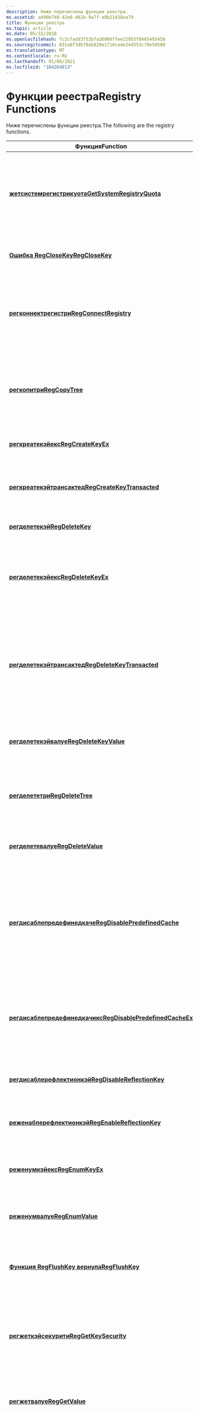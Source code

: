 ```yaml
---
description: Ниже перечислены функции реестра.
ms.assetid: a490b748-42e8-462b-9a7f-a8b21438ea79
title: Функции реестра
ms.topic: article
ms.date: 05/31/2018
ms.openlocfilehash: fc2cfadd3753b7a269667fee22955f8465495458
ms.sourcegitcommit: 831e8f3db78ab820e1710cede244553c70e50500
ms.translationtype: MT
ms.contentlocale: ru-RU
ms.lasthandoff: 01/08/2021
ms.locfileid: "104264813"
---
```

# <a name="registry-functions"></a><span data-ttu-id="65146-103">Функции реестра</span><span class="sxs-lookup"><span data-stu-id="65146-103">Registry Functions</span></span>

<span data-ttu-id="65146-104">Ниже перечислены функции реестра.</span><span class="sxs-lookup"><span data-stu-id="65146-104">The following are the registry functions.</span></span>



| <span data-ttu-id="65146-105">Функция</span><span class="sxs-lookup"><span data-stu-id="65146-105">Function</span></span>                                                           | <span data-ttu-id="65146-106">Описание</span><span class="sxs-lookup"><span data-stu-id="65146-106">Description</span></span>                                                                                                                                    |
|--------------------------------------------------------------------|------------------------------------------------------------------------------------------------------------------------------------------------|
| [<span data-ttu-id="65146-107">**жетсистемрегистрикуота**</span><span class="sxs-lookup"><span data-stu-id="65146-107">**GetSystemRegistryQuota**</span></span>](/windows/desktop/api/Winbase/nf-winbase-getsystemregistryquota)           | <span data-ttu-id="65146-108">Извлекает текущий размер реестра и максимальный размер, который может достичь реестр в системе.</span><span class="sxs-lookup"><span data-stu-id="65146-108">Retrieves the current size of the registry and the maximum size that the registry is allowed to attain on the system.</span></span>                          |
| [<span data-ttu-id="65146-109">**Ошибка RegCloseKey**</span><span class="sxs-lookup"><span data-stu-id="65146-109">**RegCloseKey**</span></span>](/windows/desktop/api/Winreg/nf-winreg-regclosekey)                                 | <span data-ttu-id="65146-110">Закрывает маркер указанного раздела реестра.</span><span class="sxs-lookup"><span data-stu-id="65146-110">Closes a handle to the specified registry key.</span></span>                                                                                                 |
| [<span data-ttu-id="65146-111">**регконнектрегистри**</span><span class="sxs-lookup"><span data-stu-id="65146-111">**RegConnectRegistry**</span></span>](/windows/desktop/api/Winreg/nf-winreg-regconnectregistrya)                   | <span data-ttu-id="65146-112">Устанавливает соединение с предопределенным маркером реестра на другом компьютере.</span><span class="sxs-lookup"><span data-stu-id="65146-112">Establishes a connection to a predefined registry handle on another computer.</span></span>                                                                  |
| [<span data-ttu-id="65146-113">**регкопитри**</span><span class="sxs-lookup"><span data-stu-id="65146-113">**RegCopyTree**</span></span>](/windows/desktop/api/Winreg/nf-winreg-regcopytreea)                                 | <span data-ttu-id="65146-114">Копирует указанный раздел реестра вместе со значениями и подразделами в указанный целевой ключ.</span><span class="sxs-lookup"><span data-stu-id="65146-114">Copies the specified registry key, along with its values and subkeys, to the specified destination key.</span></span>                                        |
| [<span data-ttu-id="65146-115">**регкреатекэйекс**</span><span class="sxs-lookup"><span data-stu-id="65146-115">**RegCreateKeyEx**</span></span>](/windows/desktop/api/Winreg/nf-winreg-regcreatekeyexa)                           | <span data-ttu-id="65146-116">Создает указанный раздел реестра.</span><span class="sxs-lookup"><span data-stu-id="65146-116">Creates the specified registry key.</span></span>                                                                                                            |
| [<span data-ttu-id="65146-117">**регкреатекэйтрансактед**</span><span class="sxs-lookup"><span data-stu-id="65146-117">**RegCreateKeyTransacted**</span></span>](/windows/desktop/api/Winreg/nf-winreg-regcreatekeytransacteda)           | <span data-ttu-id="65146-118">Создает указанный раздел реестра и связывает его с транзакцией.</span><span class="sxs-lookup"><span data-stu-id="65146-118">Creates the specified registry key and associates it with a transaction.</span></span>                                                                       |
| [<span data-ttu-id="65146-119">**регделетекэй**</span><span class="sxs-lookup"><span data-stu-id="65146-119">**RegDeleteKey**</span></span>](/windows/desktop/api/Winreg/nf-winreg-regdeletekeya)                               | <span data-ttu-id="65146-120">Удаляет подраздел и его значения.</span><span class="sxs-lookup"><span data-stu-id="65146-120">Deletes a subkey and its values.</span></span>                                                                                                               |
| [<span data-ttu-id="65146-121">**регделетекэйекс**</span><span class="sxs-lookup"><span data-stu-id="65146-121">**RegDeleteKeyEx**</span></span>](/windows/desktop/api/Winreg/nf-winreg-regdeletekeyexa)                           | <span data-ttu-id="65146-122">Удаляет подраздел и его значения из указанного представления реестра для конкретной платформы.</span><span class="sxs-lookup"><span data-stu-id="65146-122">Deletes a subkey and its values from the specified platform-specific view of the registry.</span></span>                                                     |
| [<span data-ttu-id="65146-123">**регделетекэйтрансактед**</span><span class="sxs-lookup"><span data-stu-id="65146-123">**RegDeleteKeyTransacted**</span></span>](/windows/desktop/api/Winreg/nf-winreg-regdeletekeytransacteda)           | <span data-ttu-id="65146-124">Удаляет подраздел и его значения из указанного представления реестра для конкретной платформы в качестве транзакционной операции.</span><span class="sxs-lookup"><span data-stu-id="65146-124">Deletes a subkey and its values from the specified platform-specific view of the registry as a transacted operation.</span></span>                           |
| [<span data-ttu-id="65146-125">**регделетекэйвалуе**</span><span class="sxs-lookup"><span data-stu-id="65146-125">**RegDeleteKeyValue**</span></span>](/windows/desktop/api/Winreg/nf-winreg-regdeletekeyvaluea)                     | <span data-ttu-id="65146-126">Удаляет указанное значение из указанного раздела реестра и подраздела.</span><span class="sxs-lookup"><span data-stu-id="65146-126">Removes the specified value from the specified registry key and subkey.</span></span>                                                                        |
| [<span data-ttu-id="65146-127">**регделететри**</span><span class="sxs-lookup"><span data-stu-id="65146-127">**RegDeleteTree**</span></span>](/windows/desktop/api/Winreg/nf-winreg-regdeletetreea)                             | <span data-ttu-id="65146-128">Рекурсивно удаляет подразделы и значения указанного ключа.</span><span class="sxs-lookup"><span data-stu-id="65146-128">Deletes the subkeys and values of the specified key recursively.</span></span>                                                                               |
| [<span data-ttu-id="65146-129">**регделетевалуе**</span><span class="sxs-lookup"><span data-stu-id="65146-129">**RegDeleteValue**</span></span>](/windows/desktop/api/Winreg/nf-winreg-regdeletevaluea)                           | <span data-ttu-id="65146-130">Удаляет именованное значение из указанного раздела реестра.</span><span class="sxs-lookup"><span data-stu-id="65146-130">Removes a named value from the specified registry key.</span></span>                                                                                         |
| [<span data-ttu-id="65146-131">**регдисаблепредефинедкаче**</span><span class="sxs-lookup"><span data-stu-id="65146-131">**RegDisablePredefinedCache**</span></span>](/windows/desktop/api/Winreg/nf-winreg-regdisablepredefinedcache)     | <span data-ttu-id="65146-132">Отключает кэширование обработки для предопределенного маркера реестра для текущего **\_ \_ пользователя hKey** для текущего процесса.</span><span class="sxs-lookup"><span data-stu-id="65146-132">Disables handle caching for the predefined registry handle for **HKEY\_CURRENT\_USER** for the current process.</span></span>                                |
| [<span data-ttu-id="65146-133">**регдисаблепредефинедкачикс**</span><span class="sxs-lookup"><span data-stu-id="65146-133">**RegDisablePredefinedCacheEx**</span></span>](/windows/desktop/api/Winreg/nf-winreg-regdisablepredefinedcacheex) | <span data-ttu-id="65146-134">Отключает кэширование обработки для всех предопределенных дескрипторов реестра для текущего процесса.</span><span class="sxs-lookup"><span data-stu-id="65146-134">Disables handle caching for all predefined registry handles for the current process.</span></span>                                                           |
| [<span data-ttu-id="65146-135">**регдисаблерефлектионкэй**</span><span class="sxs-lookup"><span data-stu-id="65146-135">**RegDisableReflectionKey**</span></span>](/windows/desktop/api/Winreg/nf-winreg-regdisablereflectionkey)         | <span data-ttu-id="65146-136">Отключает отражение реестра для указанного ключа.</span><span class="sxs-lookup"><span data-stu-id="65146-136">Disables registry reflection for the specified key.</span></span>                                                                                            |
| [<span data-ttu-id="65146-137">**реженаблерефлектионкэй**</span><span class="sxs-lookup"><span data-stu-id="65146-137">**RegEnableReflectionKey**</span></span>](/windows/desktop/api/Winreg/nf-winreg-regenablereflectionkey)           | <span data-ttu-id="65146-138">Включает отражение реестра для указанного отключенного ключа.</span><span class="sxs-lookup"><span data-stu-id="65146-138">Enables registry reflection for the specified disabled key.</span></span>                                                                                    |
| [<span data-ttu-id="65146-139">**реженумкэйекс**</span><span class="sxs-lookup"><span data-stu-id="65146-139">**RegEnumKeyEx**</span></span>](/windows/desktop/api/Winreg/nf-winreg-regenumkeyexa)                               | <span data-ttu-id="65146-140">Перечисляет подразделы указанного открытого раздела реестра.</span><span class="sxs-lookup"><span data-stu-id="65146-140">Enumerates the subkeys of the specified open registry key.</span></span>                                                                                     |
| [<span data-ttu-id="65146-141">**реженумвалуе**</span><span class="sxs-lookup"><span data-stu-id="65146-141">**RegEnumValue**</span></span>](/windows/desktop/api/Winreg/nf-winreg-regenumvaluea)                               | <span data-ttu-id="65146-142">Перечисляет значения для указанного открытого ключа реестра.</span><span class="sxs-lookup"><span data-stu-id="65146-142">Enumerates the values for the specified open registry key.</span></span>                                                                                     |
| [<span data-ttu-id="65146-143">**Функция RegFlushKey вернула**</span><span class="sxs-lookup"><span data-stu-id="65146-143">**RegFlushKey**</span></span>](/windows/desktop/api/Winreg/nf-winreg-regflushkey)                                 | <span data-ttu-id="65146-144">Записывает все атрибуты указанного открытого раздела реестра в реестр.</span><span class="sxs-lookup"><span data-stu-id="65146-144">Writes all attributes of the specified open registry key into the registry.</span></span>                                                                    |
| [<span data-ttu-id="65146-145">**регжеткэйсекурити**</span><span class="sxs-lookup"><span data-stu-id="65146-145">**RegGetKeySecurity**</span></span>](/windows/desktop/api/winreg/nf-winreg-reggetkeysecurity)                | <span data-ttu-id="65146-146">Извлекает копию дескриптора безопасности, защищающего указанный открытый раздел реестра.</span><span class="sxs-lookup"><span data-stu-id="65146-146">Retrieves a copy of the security descriptor protecting the specified open registry key.</span></span>                                                        |
| [<span data-ttu-id="65146-147">**регжетвалуе**</span><span class="sxs-lookup"><span data-stu-id="65146-147">**RegGetValue**</span></span>](/windows/desktop/api/Winreg/nf-winreg-reggetvaluea)                                 | <span data-ttu-id="65146-148">Извлекает тип и данные для указанного значения реестра.</span><span class="sxs-lookup"><span data-stu-id="65146-148">Retrieves the type and data for the specified registry value.</span></span>                                                                                  |
| [<span data-ttu-id="65146-149">**реглоадкэй**</span><span class="sxs-lookup"><span data-stu-id="65146-149">**RegLoadKey**</span></span>](/windows/desktop/api/Winreg/nf-winreg-regloadkeya)                                   | <span data-ttu-id="65146-150">Создание подраздела в разделе **hKey \_ Users** или **hKey на \_ локальном \_ компьютере** и сохранение сведений о регистрации из указанного файла в этом подразделе.</span><span class="sxs-lookup"><span data-stu-id="65146-150">Creates a subkey under **HKEY\_USERS** or **HKEY\_LOCAL\_MACHINE** and stores registration information from a specified file into that subkey.</span></span> |
| [<span data-ttu-id="65146-151">**реглоадмуистринг**</span><span class="sxs-lookup"><span data-stu-id="65146-151">**RegLoadMUIString**</span></span>](/windows/desktop/api/Winreg/nf-winreg-regloadmuistringa)                       | <span data-ttu-id="65146-152">Загружает указанную строку из указанного ключа и подраздела.</span><span class="sxs-lookup"><span data-stu-id="65146-152">Loads the specified string from the specified key and subkey.</span></span>                                                                                  |
| [<span data-ttu-id="65146-153">**регнотифичанжекэйвалуе**</span><span class="sxs-lookup"><span data-stu-id="65146-153">**RegNotifyChangeKeyValue**</span></span>](/windows/desktop/api/Winreg/nf-winreg-regnotifychangekeyvalue)         | <span data-ttu-id="65146-154">Уведомляет вызывающей стороне об изменениях атрибутов или содержимого указанного раздела реестра.</span><span class="sxs-lookup"><span data-stu-id="65146-154">Notifies the caller about changes to the attributes or contents of a specified registry key.</span></span>                                                   |
| [<span data-ttu-id="65146-155">**регопенкуррентусер**</span><span class="sxs-lookup"><span data-stu-id="65146-155">**RegOpenCurrentUser**</span></span>](/windows/desktop/api/Winreg/nf-winreg-regopencurrentuser)                   | <span data-ttu-id="65146-156">Извлекает маркер **\_ текущего ключа \_ пользователя hKey** для пользователя, который олицетворяет текущий поток.</span><span class="sxs-lookup"><span data-stu-id="65146-156">Retrieves a handle to the **HKEY\_CURRENT\_USER** key for the user the current thread is impersonating.</span></span>                                        |
| [<span data-ttu-id="65146-157">**RegOpenKeyEx**</span><span class="sxs-lookup"><span data-stu-id="65146-157">**RegOpenKeyEx**</span></span>](/windows/desktop/api/Winreg/nf-winreg-regopenkeyexa)                               | <span data-ttu-id="65146-158">Открывает указанный раздел реестра.</span><span class="sxs-lookup"><span data-stu-id="65146-158">Opens the specified registry key.</span></span>                                                                                                              |
| [<span data-ttu-id="65146-159">**регопенкэйтрансактед**</span><span class="sxs-lookup"><span data-stu-id="65146-159">**RegOpenKeyTransacted**</span></span>](/windows/desktop/api/Winreg/nf-winreg-regopenkeytransacteda)               | <span data-ttu-id="65146-160">Открывает указанный раздел реестра и связывает его с транзакцией.</span><span class="sxs-lookup"><span data-stu-id="65146-160">Opens the specified registry key and associates it with a transaction.</span></span>                                                                         |
| [<span data-ttu-id="65146-161">**регопенусерклассесрут**</span><span class="sxs-lookup"><span data-stu-id="65146-161">**RegOpenUserClassesRoot**</span></span>](/windows/desktop/api/Winreg/nf-winreg-regopenuserclassesroot)           | <span data-ttu-id="65146-162">Извлекает маркер **\_ \_ корневого ключа классов hKey** для указанного пользователя.</span><span class="sxs-lookup"><span data-stu-id="65146-162">Retrieves a handle to the **HKEY\_CLASSES\_ROOT** key for the specified user.</span></span>                                                                  |
| [<span data-ttu-id="65146-163">**реговерридепредефкэй**</span><span class="sxs-lookup"><span data-stu-id="65146-163">**RegOverridePredefKey**</span></span>](/windows/desktop/api/Winreg/nf-winreg-regoverridepredefkey)               | <span data-ttu-id="65146-164">Сопоставляет предопределенный раздел реестра с указанным ключом реестра.</span><span class="sxs-lookup"><span data-stu-id="65146-164">Maps a predefined registry key to a specified registry key.</span></span>                                                                                    |
| [<span data-ttu-id="65146-165">**регкуеринфокэй**</span><span class="sxs-lookup"><span data-stu-id="65146-165">**RegQueryInfoKey**</span></span>](/windows/desktop/api/Winreg/nf-winreg-regqueryinfokeya)                         | <span data-ttu-id="65146-166">Извлекает сведения об указанном разделе реестра.</span><span class="sxs-lookup"><span data-stu-id="65146-166">Retrieves information about the specified registry key.</span></span>                                                                                        |
| [<span data-ttu-id="65146-167">**регкуеримултиплевалуес**</span><span class="sxs-lookup"><span data-stu-id="65146-167">**RegQueryMultipleValues**</span></span>](/windows/desktop/api/Winreg/nf-winreg-regquerymultiplevaluesa)           | <span data-ttu-id="65146-168">Извлекает тип и данные для списка имен значений, связанных с открытым ключом реестра.</span><span class="sxs-lookup"><span data-stu-id="65146-168">Retrieves the type and data for a list of value names associated with an open registry key.</span></span>                                                    |
| [<span data-ttu-id="65146-169">**регкуерирефлектионкэй**</span><span class="sxs-lookup"><span data-stu-id="65146-169">**RegQueryReflectionKey**</span></span>](/windows/desktop/api/WinReg/nf-winreg-regqueryreflectionkey)             | <span data-ttu-id="65146-170">Определяет, было ли отражение отключено или включено для указанного ключа.</span><span class="sxs-lookup"><span data-stu-id="65146-170">Determines whether reflection has been disabled or enabled for the specified key.</span></span>                                                              |
| [<span data-ttu-id="65146-171">**Процедура RegQueryValueEx**</span><span class="sxs-lookup"><span data-stu-id="65146-171">**RegQueryValueEx**</span></span>](/windows/desktop/api/Winreg/nf-winreg-regqueryvalueexa)                         | <span data-ttu-id="65146-172">Извлекает тип и данные для указанного имени, связанного с открытым ключом реестра.</span><span class="sxs-lookup"><span data-stu-id="65146-172">Retrieves the type and data for a specified value name associated with an open registry key.</span></span>                                                   |
| [<span data-ttu-id="65146-173">**регреплацекэй**</span><span class="sxs-lookup"><span data-stu-id="65146-173">**RegReplaceKey**</span></span>](/windows/desktop/api/Winreg/nf-winreg-regreplacekeya)                             | <span data-ttu-id="65146-174">Заменяет файл, соответствующий ключу реестра и всем его подразделам, другим файлом.</span><span class="sxs-lookup"><span data-stu-id="65146-174">Replaces the file backing a registry key and all its subkeys with another file.</span></span>                                                                |
| [<span data-ttu-id="65146-175">**регресторекэй**</span><span class="sxs-lookup"><span data-stu-id="65146-175">**RegRestoreKey**</span></span>](/windows/desktop/api/Winreg/nf-winreg-regrestorekeya)                             | <span data-ttu-id="65146-176">Считывает данные реестра в указанном файле и копирует их по указанному ключу.</span><span class="sxs-lookup"><span data-stu-id="65146-176">Reads the registry information in a specified file and copies it over the specified key.</span></span>                                                       |
| [<span data-ttu-id="65146-177">**регсавекэй**</span><span class="sxs-lookup"><span data-stu-id="65146-177">**RegSaveKey**</span></span>](/windows/desktop/api/Winreg/nf-winreg-regsavekeya)                                   | <span data-ttu-id="65146-178">Сохраняет указанный ключ и все его подразделы и значения в новом файле.</span><span class="sxs-lookup"><span data-stu-id="65146-178">Saves the specified key and all of its subkeys and values to a new file.</span></span>                                                                       |
| [<span data-ttu-id="65146-179">**регсавекэйекс**</span><span class="sxs-lookup"><span data-stu-id="65146-179">**RegSaveKeyEx**</span></span>](/windows/desktop/api/Winreg/nf-winreg-regsavekeyexa)                               | <span data-ttu-id="65146-180">Сохраняет указанный ключ и все его подразделы и значения в новом файле.</span><span class="sxs-lookup"><span data-stu-id="65146-180">Saves the specified key and all of its subkeys and values to a new file.</span></span> <span data-ttu-id="65146-181">Можно указать формат для сохраненного ключа или Hive.</span><span class="sxs-lookup"><span data-stu-id="65146-181">You can specify the format for the saved key or hive.</span></span>                 |
| [<span data-ttu-id="65146-182">**регсеткэйвалуе**</span><span class="sxs-lookup"><span data-stu-id="65146-182">**RegSetKeyValue**</span></span>](/windows/desktop/api/Winreg/nf-winreg-regsetkeyvaluea)                           | <span data-ttu-id="65146-183">Задает данные для указанного значения в указанном разделе реестра и подразделе.</span><span class="sxs-lookup"><span data-stu-id="65146-183">Sets the data for the specified value in the specified registry key and subkey.</span></span>                                                                |
| [<span data-ttu-id="65146-184">**регсеткэйсекурити**</span><span class="sxs-lookup"><span data-stu-id="65146-184">**RegSetKeySecurity**</span></span>](/windows/desktop/api/winreg/nf-winreg-regsetkeysecurity)                | <span data-ttu-id="65146-185">Задает безопасность открытого раздела реестра.</span><span class="sxs-lookup"><span data-stu-id="65146-185">Sets the security of an open registry key.</span></span>                                                                                                     |
| [<span data-ttu-id="65146-186">**RegSetValueEx**</span><span class="sxs-lookup"><span data-stu-id="65146-186">**RegSetValueEx**</span></span>](/windows/desktop/api/Winreg/nf-winreg-regsetvalueexa)                             | <span data-ttu-id="65146-187">Задает данные и тип указанного значения в разделе реестра.</span><span class="sxs-lookup"><span data-stu-id="65146-187">Sets the data and type of a specified value under a registry key.</span></span>                                                                              |
| [<span data-ttu-id="65146-188">**регунлоадкэй**</span><span class="sxs-lookup"><span data-stu-id="65146-188">**RegUnLoadKey**</span></span>](/windows/desktop/api/Winreg/nf-winreg-regunloadkeya)                               | <span data-ttu-id="65146-189">Выгружает указанный раздел реестра и его подразделы из реестра.</span><span class="sxs-lookup"><span data-stu-id="65146-189">Unloads the specified registry key and its subkeys from the registry.</span></span>                                                                          |



 

<span data-ttu-id="65146-190">С реестром можно использовать следующие функции оболочки:</span><span class="sxs-lookup"><span data-stu-id="65146-190">The following shell functions can be used with the registry:</span></span>

-   [<span data-ttu-id="65146-191">**ассоккреате**</span><span class="sxs-lookup"><span data-stu-id="65146-191">**AssocCreate**</span></span>](/windows/desktop/api/shlwapi/nf-shlwapi-assoccreate)
-   [<span data-ttu-id="65146-192">**ассоккуерикэй**</span><span class="sxs-lookup"><span data-stu-id="65146-192">**AssocQueryKey**</span></span>](/windows/desktop/api/shlwapi/nf-shlwapi-assocquerykeya)
-   [<span data-ttu-id="65146-193">**ассоккуеристринг**</span><span class="sxs-lookup"><span data-stu-id="65146-193">**AssocQueryString**</span></span>](/windows/desktop/api/shlwapi/nf-shlwapi-assocquerystringa)
-   [<span data-ttu-id="65146-194">**ассоккуеристрингбикэй**</span><span class="sxs-lookup"><span data-stu-id="65146-194">**AssocQueryStringByKey**</span></span>](/windows/desktop/api/shlwapi/nf-shlwapi-assocquerystringbykeya)
-   [<span data-ttu-id="65146-195">**шкопикэй**</span><span class="sxs-lookup"><span data-stu-id="65146-195">**SHCopyKey**</span></span>](/windows/desktop/api/shlwapi/nf-shlwapi-shcopykeya)
-   [<span data-ttu-id="65146-196">**шделетимптикэй**</span><span class="sxs-lookup"><span data-stu-id="65146-196">**SHDeleteEmptyKey**</span></span>](/windows/desktop/api/shlwapi/nf-shlwapi-shdeleteemptykeya)
-   [<span data-ttu-id="65146-197">**шделетекэй**</span><span class="sxs-lookup"><span data-stu-id="65146-197">**SHDeleteKey**</span></span>](/windows/desktop/api/shlwapi/nf-shlwapi-shdeletekeya)
-   [<span data-ttu-id="65146-198">**шделетевалуе**</span><span class="sxs-lookup"><span data-stu-id="65146-198">**SHDeleteValue**</span></span>](/windows/desktop/api/shlwapi/nf-shlwapi-shdeletevaluea)
-   [<span data-ttu-id="65146-199">**шенумкэйекс**</span><span class="sxs-lookup"><span data-stu-id="65146-199">**SHEnumKeyEx**</span></span>](/windows/desktop/api/shlwapi/nf-shlwapi-shenumkeyexa)
-   [<span data-ttu-id="65146-200">**шенумвалуе**</span><span class="sxs-lookup"><span data-stu-id="65146-200">**SHEnumValue**</span></span>](/windows/desktop/api/shlwapi/nf-shlwapi-shenumvaluea)
-   [<span data-ttu-id="65146-201">**шжетвалуе**</span><span class="sxs-lookup"><span data-stu-id="65146-201">**SHGetValue**</span></span>](/windows/desktop/api/shlwapi/nf-shlwapi-shgetvaluea)
-   [<span data-ttu-id="65146-202">**шкуеринфокэй**</span><span class="sxs-lookup"><span data-stu-id="65146-202">**SHQueryInfoKey**</span></span>](/windows/desktop/api/shlwapi/nf-shlwapi-shqueryinfokeya)
-   [<span data-ttu-id="65146-203">**шкуеривалуикс**</span><span class="sxs-lookup"><span data-stu-id="65146-203">**SHQueryValueEx**</span></span>](/windows/desktop/api/shlwapi/nf-shlwapi-shqueryvalueexa)
-   [<span data-ttu-id="65146-204">**шрегклосеускэй**</span><span class="sxs-lookup"><span data-stu-id="65146-204">**SHRegCloseUSKey**</span></span>](/windows/desktop/api/shlwapi/nf-shlwapi-shregcloseuskey)
-   [<span data-ttu-id="65146-205">**шрегкреатеускэй**</span><span class="sxs-lookup"><span data-stu-id="65146-205">**SHRegCreateUSKey**</span></span>](/windows/desktop/api/shlwapi/nf-shlwapi-shregcreateuskeya)
-   [<span data-ttu-id="65146-206">**шрегделетимптюскэй**</span><span class="sxs-lookup"><span data-stu-id="65146-206">**SHRegDeleteEmptyUSKey**</span></span>](/windows/desktop/api/shlwapi/nf-shlwapi-shregdeleteemptyuskeya)
-   [<span data-ttu-id="65146-207">**шрегделетеусвалуе**</span><span class="sxs-lookup"><span data-stu-id="65146-207">**SHRegDeleteUSValue**</span></span>](/windows/desktop/api/shlwapi/nf-shlwapi-shregdeleteusvaluea)
-   [<span data-ttu-id="65146-208">**шрегдупликатехкэй**</span><span class="sxs-lookup"><span data-stu-id="65146-208">**SHRegDuplicateHKey**</span></span>](/windows/desktop/api/shlwapi/nf-shlwapi-shregduplicatehkey)
-   [<span data-ttu-id="65146-209">**шреженумускэй**</span><span class="sxs-lookup"><span data-stu-id="65146-209">**SHRegEnumUSKey**</span></span>](/windows/desktop/api/shlwapi/nf-shlwapi-shregenumuskeya)
-   [<span data-ttu-id="65146-210">**шреженумусвалуе**</span><span class="sxs-lookup"><span data-stu-id="65146-210">**SHRegEnumUSValue**</span></span>](/windows/desktop/api/shlwapi/nf-shlwapi-shregenumusvaluea)
-   [<span data-ttu-id="65146-211">**шрегжетбулусвалуе**</span><span class="sxs-lookup"><span data-stu-id="65146-211">**SHRegGetBoolUSValue**</span></span>](/windows/desktop/api/shlwapi/nf-shlwapi-shreggetboolusvaluea)
-   [<span data-ttu-id="65146-212">**шрегжетинтв**</span><span class="sxs-lookup"><span data-stu-id="65146-212">**SHRegGetIntW**</span></span>](/windows/desktop/api/shlwapi/nf-shlwapi-shreggetintw)
-   [<span data-ttu-id="65146-213">**шрегжетпас**</span><span class="sxs-lookup"><span data-stu-id="65146-213">**SHRegGetPath**</span></span>](/windows/desktop/api/shlwapi/nf-shlwapi-shreggetpatha)
-   [<span data-ttu-id="65146-214">**шрегжетусвалуе**</span><span class="sxs-lookup"><span data-stu-id="65146-214">**SHRegGetUSValue**</span></span>](/windows/desktop/api/shlwapi/nf-shlwapi-shreggetusvaluea)
-   [<span data-ttu-id="65146-215">**шрегопенускэй**</span><span class="sxs-lookup"><span data-stu-id="65146-215">**SHRegOpenUSKey**</span></span>](/windows/desktop/api/shlwapi/nf-shlwapi-shregopenuskeya)
-   [<span data-ttu-id="65146-216">**шрегкуеринфаускэй**</span><span class="sxs-lookup"><span data-stu-id="65146-216">**SHRegQueryInfoUSKey**</span></span>](/windows/desktop/api/shlwapi/nf-shlwapi-shregqueryinfouskeya)
-   [<span data-ttu-id="65146-217">**шрегкуерюсвалуе**</span><span class="sxs-lookup"><span data-stu-id="65146-217">**SHRegQueryUSValue**</span></span>](/windows/desktop/api/shlwapi/nf-shlwapi-shregqueryusvaluea)
-   [<span data-ttu-id="65146-218">**шрегсетпас**</span><span class="sxs-lookup"><span data-stu-id="65146-218">**SHRegSetPath**</span></span>](/windows/desktop/api/shlwapi/nf-shlwapi-shregsetpatha)
-   [<span data-ttu-id="65146-219">**шрегсетусвалуе**</span><span class="sxs-lookup"><span data-stu-id="65146-219">**SHRegSetUSValue**</span></span>](/windows/desktop/api/shlwapi/nf-shlwapi-shregsetusvaluea)
-   [<span data-ttu-id="65146-220">**шрегвритеусвалуе**</span><span class="sxs-lookup"><span data-stu-id="65146-220">**SHRegWriteUSValue**</span></span>](/windows/desktop/api/shlwapi/nf-shlwapi-shregwriteusvaluea)
-   [<span data-ttu-id="65146-221">**шсетвалуе**</span><span class="sxs-lookup"><span data-stu-id="65146-221">**SHSetValue**</span></span>](/windows/desktop/api/shlwapi/nf-shlwapi-shsetvaluea)

<span data-ttu-id="65146-222">Ниже приведены функции инициализации файлов.</span><span class="sxs-lookup"><span data-stu-id="65146-222">The following are the initialization-file functions.</span></span> <span data-ttu-id="65146-223">Они получают информацию из и копируют данные в системный или определяемый приложением файл инициализации.</span><span class="sxs-lookup"><span data-stu-id="65146-223">They retrieve information from and copy information to a system- or application-defined initialization file.</span></span> <span data-ttu-id="65146-224">Эти функции предоставляются только для обеспечения совместимости с 16-разрядными версиями Windows.</span><span class="sxs-lookup"><span data-stu-id="65146-224">These functions are provided only for compatibility with 16-bit versions of Windows.</span></span> <span data-ttu-id="65146-225">Новые приложения должны использовать реестр.</span><span class="sxs-lookup"><span data-stu-id="65146-225">New applications should use the registry.</span></span>



| <span data-ttu-id="65146-226">Функция</span><span class="sxs-lookup"><span data-stu-id="65146-226">Function</span></span>                                                               | <span data-ttu-id="65146-227">Описание</span><span class="sxs-lookup"><span data-stu-id="65146-227">Description</span></span>                                                                                        |
|------------------------------------------------------------------------|----------------------------------------------------------------------------------------------------|
| [<span data-ttu-id="65146-228">**жетприватепрофилеинт**</span><span class="sxs-lookup"><span data-stu-id="65146-228">**GetPrivateProfileInt**</span></span>](/windows/desktop/api/Winbase/nf-winbase-getprivateprofileint)                   | <span data-ttu-id="65146-229">Извлекает целое число, связанное с ключом в указанном разделе файла инициализации.</span><span class="sxs-lookup"><span data-stu-id="65146-229">Retrieves an integer associated with a key in the specified section of an initialization file.</span></span>     |
| [<span data-ttu-id="65146-230">**жетприватепрофилесектион**</span><span class="sxs-lookup"><span data-stu-id="65146-230">**GetPrivateProfileSection**</span></span>](/windows/desktop/api/Winbase/nf-winbase-getprivateprofilesection)           | <span data-ttu-id="65146-231">Извлекает все ключи и значения для указанного раздела файла инициализации.</span><span class="sxs-lookup"><span data-stu-id="65146-231">Retrieves all the keys and values for the specified section of an initialization file.</span></span>             |
| [<span data-ttu-id="65146-232">**жетприватепрофилесектионнамес**</span><span class="sxs-lookup"><span data-stu-id="65146-232">**GetPrivateProfileSectionNames**</span></span>](/windows/desktop/api/Winbase/nf-winbase-getprivateprofilesectionnames) | <span data-ttu-id="65146-233">Извлекает имена всех разделов в файле инициализации.</span><span class="sxs-lookup"><span data-stu-id="65146-233">Retrieves the names of all sections in an initialization file.</span></span>                                     |
| [<span data-ttu-id="65146-234">**жетприватепрофилестринг**</span><span class="sxs-lookup"><span data-stu-id="65146-234">**GetPrivateProfileString**</span></span>](/windows/desktop/api/Winbase/nf-winbase-getprivateprofilestring)             | <span data-ttu-id="65146-235">Извлекает строку из указанного раздела в файле инициализации.</span><span class="sxs-lookup"><span data-stu-id="65146-235">Retrieves a string from the specified section in an initialization file.</span></span>                           |
| [<span data-ttu-id="65146-236">**жетприватепрофилеструкт**</span><span class="sxs-lookup"><span data-stu-id="65146-236">**GetPrivateProfileStruct**</span></span>](/windows/desktop/api/Winbase/nf-winbase-getprivateprofilestruct)             | <span data-ttu-id="65146-237">Извлекает данные, связанные с ключом в указанном разделе файла инициализации.</span><span class="sxs-lookup"><span data-stu-id="65146-237">Retrieves the data associated with a key in the specified section of an initialization file.</span></span>       |
| [<span data-ttu-id="65146-238">**жетпрофилеинт**</span><span class="sxs-lookup"><span data-stu-id="65146-238">**GetProfileInt**</span></span>](/windows/desktop/api/Winbase/nf-winbase-getprofileinta)                                 | <span data-ttu-id="65146-239">Извлекает целое число из ключа в указанном разделе файла Win.ini.</span><span class="sxs-lookup"><span data-stu-id="65146-239">Retrieves an integer from a key in the specified section of the Win.ini file.</span></span>                      |
| [<span data-ttu-id="65146-240">**жетпрофилесектион**</span><span class="sxs-lookup"><span data-stu-id="65146-240">**GetProfileSection**</span></span>](/windows/desktop/api/Winbase/nf-winbase-getprofilesectiona)                         | <span data-ttu-id="65146-241">Извлекает все ключи и значения для указанного раздела файла Win.ini.</span><span class="sxs-lookup"><span data-stu-id="65146-241">Retrieves all the keys and values for the specified section of the Win.ini file.</span></span>                   |
| [<span data-ttu-id="65146-242">**жетпрофилестринг**</span><span class="sxs-lookup"><span data-stu-id="65146-242">**GetProfileString**</span></span>](/windows/desktop/api/Winbase/nf-winbase-getprofilestringa)                           | <span data-ttu-id="65146-243">Извлекает строку, связанную с ключом в указанном разделе файла Win.ini.</span><span class="sxs-lookup"><span data-stu-id="65146-243">Retrieves the string associated with a key in the specified section of the Win.ini file.</span></span>           |
| [<span data-ttu-id="65146-244">**вритеприватепрофилесектион**</span><span class="sxs-lookup"><span data-stu-id="65146-244">**WritePrivateProfileSection**</span></span>](/windows/desktop/api/Winbase/nf-winbase-writeprivateprofilesectiona)       | <span data-ttu-id="65146-245">Заменяет ключи и значения для указанного раздела в файле инициализации.</span><span class="sxs-lookup"><span data-stu-id="65146-245">Replaces the keys and values for the specified section in an initialization file.</span></span>                  |
| [<span data-ttu-id="65146-246">**вритеприватепрофилестринг**</span><span class="sxs-lookup"><span data-stu-id="65146-246">**WritePrivateProfileString**</span></span>](/windows/desktop/api/Winbase/nf-winbase-writeprivateprofilestringa)         | <span data-ttu-id="65146-247">Копирует строку в указанный раздел файла инициализации.</span><span class="sxs-lookup"><span data-stu-id="65146-247">Copies a string into the specified section of an initialization file.</span></span>                              |
| [<span data-ttu-id="65146-248">**вритеприватепрофилеструкт**</span><span class="sxs-lookup"><span data-stu-id="65146-248">**WritePrivateProfileStruct**</span></span>](/windows/desktop/api/Winbase/nf-winbase-writeprivateprofilestructa)         | <span data-ttu-id="65146-249">Копирует данные в ключ в указанном разделе файла инициализации.</span><span class="sxs-lookup"><span data-stu-id="65146-249">Copies data into a key in the specified section of an initialization file.</span></span>                         |
| [<span data-ttu-id="65146-250">**вритепрофилесектион**</span><span class="sxs-lookup"><span data-stu-id="65146-250">**WriteProfileSection**</span></span>](/windows/desktop/api/Winbase/nf-winbase-writeprofilesectiona)                     | <span data-ttu-id="65146-251">Заменяет содержимое указанного раздела в файле Win.ini указанными ключами и значениями.</span><span class="sxs-lookup"><span data-stu-id="65146-251">Replaces the contents of the specified section in the Win.ini file with specified keys and values.</span></span> |
| [<span data-ttu-id="65146-252">**вритепрофилестринг**</span><span class="sxs-lookup"><span data-stu-id="65146-252">**WriteProfileString**</span></span>](/windows/desktop/api/Winbase/nf-winbase-writeprofilestringa)                       | <span data-ttu-id="65146-253">Копирует строку в указанный раздел файла Win.ini.</span><span class="sxs-lookup"><span data-stu-id="65146-253">Copies a string into the specified section of the Win.ini file.</span></span>                                    |



 

## <a name="obsolete-functions"></a><span data-ttu-id="65146-254">Устаревшие функции</span><span class="sxs-lookup"><span data-stu-id="65146-254">Obsolete Functions</span></span>

<span data-ttu-id="65146-255">Эти функции предоставляются только для обеспечения совместимости с 16-разрядными версиями Windows:</span><span class="sxs-lookup"><span data-stu-id="65146-255">These functions are provided only for compatibility with 16-bit versions of Windows:</span></span>

-   [<span data-ttu-id="65146-256">**регкреатекэй**</span><span class="sxs-lookup"><span data-stu-id="65146-256">**RegCreateKey**</span></span>](/windows/desktop/api/Winreg/nf-winreg-regcreatekeya)
-   [<span data-ttu-id="65146-257">**реженумкэй**</span><span class="sxs-lookup"><span data-stu-id="65146-257">**RegEnumKey**</span></span>](/windows/desktop/api/Winreg/nf-winreg-regenumkeya)
-   [<span data-ttu-id="65146-258">**регопенкэй**</span><span class="sxs-lookup"><span data-stu-id="65146-258">**RegOpenKey**</span></span>](/windows/desktop/api/Winreg/nf-winreg-regopenkeya)
-   [<span data-ttu-id="65146-259">**регкуеривалуе**</span><span class="sxs-lookup"><span data-stu-id="65146-259">**RegQueryValue**</span></span>](/windows/desktop/api/Winreg/nf-winreg-regqueryvaluea)
-   [<span data-ttu-id="65146-260">**регсетвалуе**</span><span class="sxs-lookup"><span data-stu-id="65146-260">**RegSetValue**</span></span>](/windows/desktop/api/Winreg/nf-winreg-regsetvaluea)

 

 
